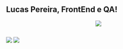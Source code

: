 ## Lucas Pereira, FrontEnd e QA!
<p align="center">
  <a href="https://skillicons.dev">
    <img src="https://skillicons.dev/icons?i=html,css,js,react,vue,cs,dart,flutter,mysql,linux,vim,vercel" />
  </a>
</p>
  
  ##
 
<div> 
  <a href = "mailto:lucaspereira.desenvolvedor@gmail.com"><img src="https://img.shields.io/badge/-Gmail-%23333?style=for-the-badge&logo=gmail&logoColor=white" target="_blank"></a>
  <a href="https://www.linkedin.com/in/lspereira/" target="_blank"><img src="https://img.shields.io/badge/-LinkedIn-%230077B5?style=for-the-badge&logo=linkedin&logoColor=white" target="_blank"></a> 
</div>
